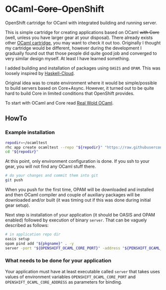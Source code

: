 OCaml-<del>Core-</del>OpenShift
====================

OpenShift cartridge for OCaml with integrated building and running server.

This is simple cartridge for creating applications based on OCaml <del>with Core</del>
(well, unless you have larger gear at your disposal).
There already exists other [OCaml cartridge](https://bitbucket.org/jpathy/ocaml-openshift),
you may want to check it out too. Originally I thought my cartridge would be different,
however during the development I gradually found out that those people did quite good
job and converged to very similar design myself. At least I have learned something.

I added building and installation of packages using `OASIS` and `OPAM`. This was loosely
inspired by [Haskell-Cloud](https://github.com/accursoft/Haskell-Cloud).

Original idea was to create environment where it would be simple/possible
to build servers based on Core+Async. However, it turned out to be quite
hard to build Core in limited conditions that OpenShift provides.

To start with OCaml and Core read [Real Wold OCaml](https://realworldocaml.org/).

HowTo
-----

### Example installation

~~~~ .bash
repodir=~/ocamltest
rhc app create ocamltest --repo "${repodir}" "https://raw.githubusercontent.com/xkollar/ocaml-core-openshift/master/metadata/manifest.yml"
cd "${repodir}"
~~~~

At this point, only environment configuration is done. If you ssh to
your gear, you will not find any OCaml stuff there.

~~~~ .bash
# do your changes and commit them into git
git push
~~~~

When you push for the first time, OPAM will be downloaded and
installed and then OCaml compiler and couple of auxiliary
packages will be downloaded and/or built (it was timing out if
this was done during initial gear setup).

Next step is installation of your application (it should be OASIS and
OPAM enabled) followed by execution of binary `server`. That can be
vaguely described as follows:

~~~~ .bash
# in application repo dir
oasis setup
opam pind add "${pkgname}" . -y
server -port "${OPENSHIFT_OCAML_CORE_PORT}" -address "${PENSHIFT_OCAML_CORE_ADDRESS}"
~~~~

### What needs to be done for your application

Your application must have at least executable called `server` that
takes uses values of environment variables `OPENSHIFT_OCAML_CORE_PORT`
and `OPENSHIFT_OCAML_CORE_ADDRESS` as parameters for binding.
